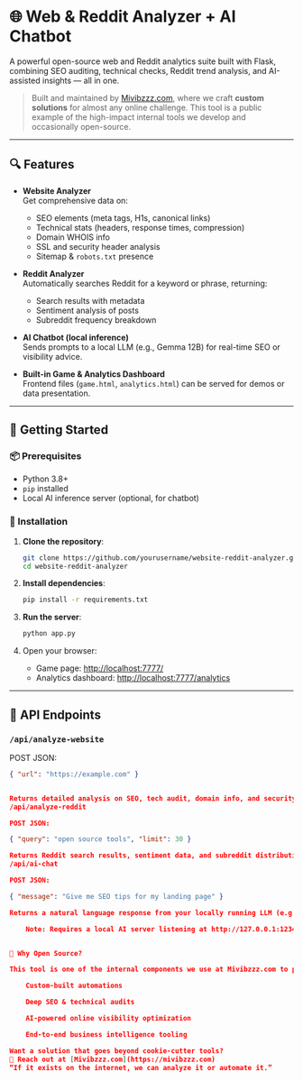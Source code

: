 # 🌐 Web & Reddit Analyzer + AI Chatbot

A powerful open-source web and Reddit analytics suite built with Flask, combining SEO auditing, technical checks, Reddit trend analysis, and AI-assisted insights — all in one.

> Built and maintained by [Mivibzzz.com](https://mivibzzz.com), where we craft **custom solutions** for almost any online challenge. This tool is a public example of the high-impact internal tools we develop and occasionally open-source.

---

## 🔍 Features

- **Website Analyzer**  
  Get comprehensive data on:
  - SEO elements (meta tags, H1s, canonical links)
  - Technical stats (headers, response times, compression)
  - Domain WHOIS info
  - SSL and security header analysis
  - Sitemap & `robots.txt` presence

- **Reddit Analyzer**  
  Automatically searches Reddit for a keyword or phrase, returning:
  - Search results with metadata
  - Sentiment analysis of posts
  - Subreddit frequency breakdown

- **AI Chatbot (local inference)**  
  Sends prompts to a local LLM (e.g., Gemma 12B) for real-time SEO or visibility advice.

- **Built-in Game & Analytics Dashboard**  
  Frontend files (`game.html`, `analytics.html`) can be served for demos or data presentation.

---

## 🚀 Getting Started

### 📦 Prerequisites

- Python 3.8+
- `pip` installed
- Local AI inference server (optional, for chatbot)

### 🔧 Installation

1. **Clone the repository**:

    ```bash
    git clone https://github.com/yourusername/website-reddit-analyzer.git
    cd website-reddit-analyzer
    ```

2. **Install dependencies**:

    ```bash
    pip install -r requirements.txt
    ```

3. **Run the server**:

    ```bash
    python app.py
    ```

4. Open your browser:

    - Game page: [http://localhost:7777/](http://localhost:7777/)
    - Analytics dashboard: [http://localhost:7777/analytics](http://localhost:7777/analytics)

---

## 📡 API Endpoints

### `/api/analyze-website`  
POST JSON:
```json
{ "url": "https://example.com" }


Returns detailed analysis on SEO, tech audit, domain info, and security.
/api/analyze-reddit

POST JSON:

{ "query": "open source tools", "limit": 30 }

Returns Reddit search results, sentiment data, and subreddit distribution.
/api/ai-chat

POST JSON:

{ "message": "Give me SEO tips for my landing page" }

Returns a natural language response from your locally running LLM (e.g., Gemma 12B).

    Note: Requires a local AI server listening at http://127.0.0.1:1234.


🧠 Why Open Source?

This tool is one of the internal components we use at Mivibzzz.com to perform deep digital audits and competitive research for clients across industries. We specialize in:

    Custom-built automations

    Deep SEO & technical audits

    AI-powered online visibility optimization

    End-to-end business intelligence tooling

Want a solution that goes beyond cookie-cutter tools?
📩 Reach out at [Mivibzzz.com](https://mivibzzz.com)
“If it exists on the internet, we can analyze it or automate it.”
